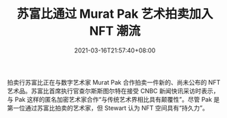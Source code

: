 ﻿---
title: "苏富比通过 Murat Pak 艺术拍卖加入 NFT 潮流"
date: 2021-03-16T21:57:40+08:00
lastmod: 2021-03-16T16:45:40+08:00
draft: false
authors: ["Derwin"]
description: "拍卖行苏富比正在与数字艺术家 Murat Pak 合作拍卖一件新的、尚未公布的 NFT 艺术品。苏富比首席执行官查尔斯斯图尔特在接受 CNBC 新闻快讯采访时表示，与 Pak 这样的匿名加密艺术家合作“与传统艺术界相比具有颠覆性”。尽管 Pak 是第一位通过苏富比拍卖的艺术家，但 Stewart 认为 NFT 空间具有“持久力”。"
featuredImage: "sothebys-joins-nft-bandwagon-with-murat-pak-art-auction.png"
tags: ["Virtual World","虚拟世界","Play to Earn"]
categories: ["news"]
news: ["虚拟世界"]
weight: 
lightgallery: true
pinned: false
recommend: false
recommend1: false
---

拍卖行苏富比正在与数字艺术家 Murat Pak 合作拍卖一件新的、尚未公布的 NFT 艺术品。苏富比首席执行官查尔斯斯图尔特在接受 CNBC 新闻快讯采访时表示，与 Pak 这样的匿名加密艺术家合作“与传统艺术界相比具有颠覆性”。尽管 Pak 是第一位通过苏富比拍卖的艺术家，但 Stewart 认为 NFT 空间具有“持久力”。

<!--more-->

